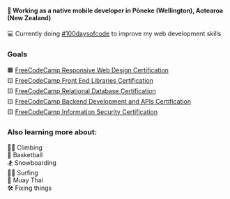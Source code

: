 
#### 📱 Working as a native mobile developer in Pōneke (Wellington), Aotearoa (New Zealand)

💻 Currently doing [#100daysofcode](https://www.100daysofcode.com/) to improve my web development skills

### Goals
🟧 [FreeCodeCamp Responsive Web Design Certification](https://www.freecodecamp.org/learn/2022/responsive-web-design/)  
🟨 [FreeCodeCamp Front End Libraries Certification](https://www.freecodecamp.org/learn/front-end-development-libraries/)  
🟨 [FreeCodeCamp Relational Database Certification](https://www.freecodecamp.org/learn/relational-database/)  
🟨 [FreeCodeCamp Backend Development and APIs Certification](https://www.freecodecamp.org/learn/back-end-development-and-apis/)  
🟨 [FreeCodeCamp Information Security Certification](https://www.freecodecamp.org/learn/information-security/)  

### Also learning more about:
🧗‍♀️ Climbing  
🏀 Basketball  
🏂 Snowboarding  
🏄‍♀️ Surfing  
🥊 Muay Thai  
🛠️ Fixing things  


